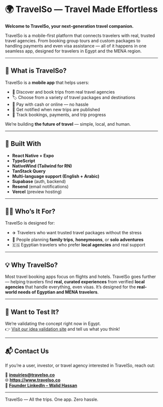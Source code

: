 # 🌍 TravelSo — Travel Made Effortless

**Welcome to TravelSo, your next-generation travel companion.**

TravelSo is a mobile-first platform that connects travelers with real, trusted travel agencies. From booking group tours and custom packages to handling payments and even visa assistance — all of it happens in one seamless app, designed for travelers in Egypt and the MENA region.

---

## 🚀 What is TravelSo?

TravelSo is a **mobile app** that helps users:

- 📍 Discover and book trips from real travel agencies  
- 🏷️ Choose from a variety of travel packages and destinations  
- 💸 Pay with cash or online — no hassle  
- 🔔 Get notified when new trips are published  
- 📲 Track bookings, payments, and trip progress  

We’re building **the future of travel** — simple, local, and human.

---

## 📱 Built With

- **React Native + Expo**
- **TypeScript**
- **NativeWind (Tailwind for RN)**
- **TanStack Query**
- **Multi-language support (English + Arabic)**
- **Supabase** (auth, backend)
- **Resend** (email notifications)
- **Vercel** (preview hosting)

---

## 🧑‍💼 Who’s It For?

TravelSo is designed for:

- ✈️ Travelers who want trusted travel packages without the stress
- 🧳 People planning **family trips**, **honeymoons**, or **solo adventures**
- 🇪🇬 Egyptian travelers who prefer **local agencies** and real support

---

## 💡 Why TravelSo?

Most travel booking apps focus on flights and hotels. TravelSo goes further — helping travelers find **real, curated experiences** from verified **local agencies** that handle everything, even visas. It’s designed for the **real-world needs of Egyptian and MENA travelers**.

---

## 🧪 Want to Test It?

We’re validating the concept right now in Egypt.  
👉 [Visit our idea validation site](https://www.travelso.co/) and tell us what you think!

---

## 📬 Contact Us

If you’re a user, investor, or travel agency interested in TravelSo, reach out:

📧 **inquiries@travelso.co**  
🌐 **https://www.travelso.co**  
🔗 **[Founder LinkedIn – Walid Hassan](https://www.linkedin.com/in/walid-hassan-a744461a7/)**

---

TravelSo — All the trips. One app. Zero hassle.
